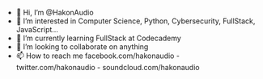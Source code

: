 - 👋 Hi, I’m @HakonAudio
- 👀 I’m interested in Computer Science, Python, Cybersecurity, FullStack, JavaScript...
- 🌱 I’m currently learning FullStack at Codecademy
- 💞️ I’m looking to collaborate on anything
- 📫 How to reach me facebook.com/hakonaudio - twitter.com/hakonaudio - soundcloud.com/hakonaudio

<!---
HakonAudio/HakonAudio is a ✨ special ✨ repository because its `README.md` (this file) appears on your GitHub profile.
You can click the Preview link to take a look at your changes.
--->
